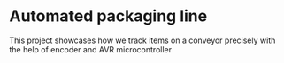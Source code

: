 # Automated packaging line
This project showcases how we track items on a conveyor precisely with the help of encoder and AVR microcontroller

